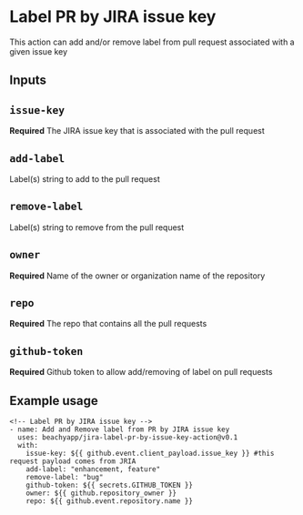 # Label PR by JIRA issue key

This action can add and/or remove label from pull request associated with a given issue key

## Inputs

## `issue-key`

**Required** The JIRA issue key that is associated with the pull request

## `add-label`

Label(s) string to add to the pull request

## `remove-label`

Label(s) string to remove from the pull request

## `owner`

**Required** Name of the owner or organization name of the repository 

## `repo`

**Required** The repo that contains all the pull requests

## `github-token`

**Required** Github token to allow add/removing of label on pull requests

## Example usage

```
<!-- Label PR by JIRA issue key -->
- name: Add and Remove label from PR by JIRA issue key
  uses: beachyapp/jira-label-pr-by-issue-key-action@v0.1
  with:
    issue-key: ${{ github.event.client_payload.issue_key }} #this request payload comes from JRIA
    add-label: "enhancement, feature"
    remove-label: "bug"
    github-token: ${{ secrets.GITHUB_TOKEN }}
    owner: ${{ github.repository_owner }}
    repo: ${{ github.event.repository.name }}
```
